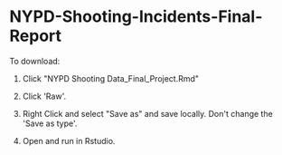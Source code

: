 # NYPD-Shooting-Incidents-Final-Report

To download: 

1. Click "NYPD Shooting Data_Final_Project.Rmd"

2. Click 'Raw'. 

3. Right Click and select "Save as" and save locally. Don't change the 'Save as type'. 

4. Open and run in Rstudio. 

